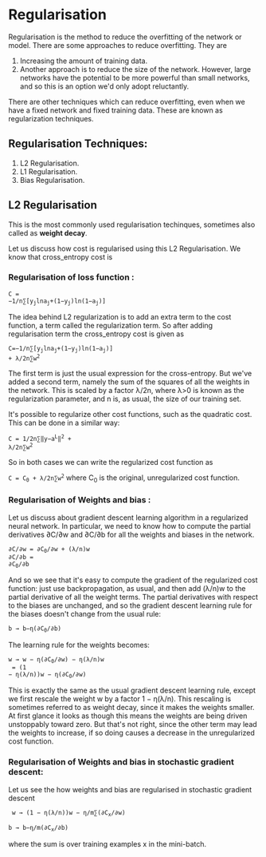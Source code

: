 # Regularisation

Regularisation is the method to reduce the overfitting of the network or model.
There are some approaches to reduce overfitting. They are 
1) Increasing the amount of training data.
2) Another approach is to reduce the size of the network. However, large networks have the potential to be more powerful than small networks, and so this is an option we'd only adopt reluctantly.

There are other techniques which can reduce overfitting, even when we have a fixed network and fixed training data. These are known as regularization techniques. 

## Regularisation Techniques:

1) L2 Regularisation.
2) L1 Regularisation.
3) Bias Regularisation.

## L2 Regularisation

This is the most commonly used regularisation techinques, sometimes also called as **weight decay**.<br />

Let us discuss how cost is regularised using this L2 Regularisation. We know that cross_entropy cost is 

### Regularisation of loss function :
<code>C = −1/n∑[y<sub>j</sub>lna<sub>j</sub>+(1−y<sub>j</sub>)ln(1−a<sub>j</sub>)]</code>

The idea behind L2 regularization is to add an extra term to the cost function, a term called the regularization term.
So after adding regularisation term the cross_entropy cost is given as

<code>C=−1/n∑[y<sub>j</sub>lna<sub>j</sub>+(1−y<sub>j</sub>)ln(1−a<sub>j</sub>)] + λ/2n∑w<sup>2</sup></code>

The first term is just the usual expression for the cross-entropy. But we've added a second term, namely the sum of the squares of all the weights in the network. This is scaled by a factor λ/2n, where λ>0 is known as the regularization parameter, and n is, as usual, the size of our training set.

It's possible to regularize other cost functions, such as the quadratic cost. This can be done in a similar way:

<code>C = 1/2n∑‖y−a<sup>L</sup>‖<sup>2</sup> + λ/2n∑w<sup>2</sup></code>

So in both cases we can write the regularized cost function as

<code>C = C<sub>0</sub> + λ/2n∑w<sup>2</sup></code>
where C<sub>0</sub> is the original, unregularized cost function.

### Regularisation of Weights and bias :

Let us discuss about gradient descent learning algorithm in a regularized neural network. In particular, we need to know how to compute the partial derivatives ∂C/∂w and ∂C/∂b for all the weights and biases in the network.

<code>∂C/∂w = ∂C<sub>0</sub>/∂w + (λ/n)w</code><br /><code>∂C/∂b = ∂C<sub>0</sub>/∂b</code>

And so we see that it's easy to compute the gradient of the regularized cost function: just use backpropagation, as usual, and then add (λ/n)w to the partial derivative of all the weight terms. The partial derivatives with respect to the biases are unchanged, and so the gradient descent learning rule for the biases doesn't change from the usual rule:

<code>b → b−η(∂C<sub>0</sub>/∂b)</code>

The learning rule for the weights becomes:

<code>w → w − η(∂C<sub>0</sub>/∂w) − η(λ/n)w</code><br /><code> = (1 − η(λ/n))w − η(∂C<sub>0</sub>/∂w)</code>

This is exactly the same as the usual gradient descent learning rule, except we first rescale the weight w by a factor 1 − η(λ/n). This rescaling is sometimes referred to as weight decay, since it makes the weights smaller. At first glance it looks as though this means the weights are being driven unstoppably toward zero. But that's not right, since the other term may lead the weights to increase, if so doing causes a decrease in the unregularized cost function.

### Regularisation of Weights and bias in stochastic gradient descent:

Let us see the how weights and bias are regularised in stochastic gradient descent

<code> w → (1 − η(λ/n))w − η/m∑(∂C<sub>x</sub>/∂w)</code>

<code>b → b−η/m(∂C<sub>x</sub>/∂b)</code>

where the sum is over training examples x in the mini-batch.



















